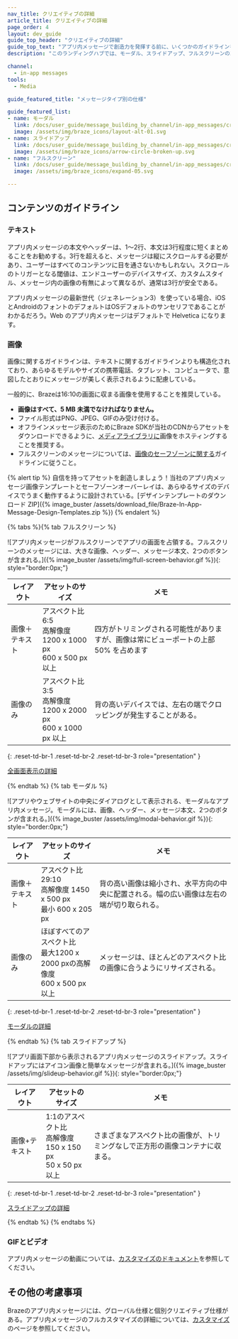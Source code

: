 ```yaml
---
nav_title: クリエイティブの詳細
article_title: クリエイティブの詳細
page_order: 4
layout: dev_guide
guide_top_header: "クリエイティブの詳細"
guide_top_text: "アプリ内メッセージで創造力を発揮する前に、いくつかのガイドラインを知っておく必要があります。すべてのアプリ内メッセージテンプレートは、最新のデバイスでさまざまな長さのテキストや画像サイズを表示できるように設計されている。すべての携帯電話、タブレット、コンピューターでメッセージがうまく表示されるようにするため、以下のガイドラインに従い、起動前に必ず<a href='/docs/user_guide/message_building_by_channel/in-app_messages/testing/'>メッセージをテストする</a>ことをお勧めする。"
description: "このランディングハブでは、モーダル、スライドアップ、フルスクリーンの3種類のアプリ内メッセージのデザインとコンテンツの要件をカバーしている。"

channel:
  - in-app messages
tools:
  - Media

guide_featured_title: "メッセージタイプ別の仕様"

guide_featured_list:
- name: モーダル
  link: /docs/user_guide/message_building_by_channel/in-app_messages/creative_details/modal/
  image: /assets/img/braze_icons/layout-alt-01.svg
- name: スライドアップ
  link: /docs/user_guide/message_building_by_channel/in-app_messages/creative_details/slideup/
  image: /assets/img/braze_icons/arrow-circle-broken-up.svg
- name: "フルスクリーン"
  link: /docs/user_guide/message_building_by_channel/in-app_messages/creative_details/fullscreen/
  image: /assets/img/braze_icons/expand-05.svg

---
```


## コンテンツのガイドライン

### テキスト

アプリ内メッセージの本文やヘッダーは、1～2行、本文は3行程度に短くまとめることをお勧めする。3行を超えると、メッセージは縦にスクロールする必要があり、ユーザーはすべてのコンテンツに目を通さないかもしれない。スクロールのトリガーとなる閾値は、エンドユーザーのデバイスサイズ、カスタムスタイル、メッセージ内の画像の有無によって異なるが、通常は3行が安全である。

アプリ内メッセージの最新世代（ジェネレーション3）を使っている場合、iOSとAndroidのフォントのデフォルトはOSデフォルトのサンセリフであることがわかるだろう。Web のアプリ内メッセージはデフォルトで Helvetica になります。

### 画像

画像に関するガイドラインは、テキストに関するガイドラインよりも構造化されており、あらゆるモデルやサイズの携帯電話、タブレット、コンピュータで、意図したとおりにメッセージが美しく表示されるように配慮している。

一般的に、Brazeは16:10の画面に収まる画像を使用することを推奨している。

- **画像はすべて、5 MB 未満でなければなりません。**
- ファイル形式はPNG、JPEG、GIFのみ受け付ける。
- オフラインメッセージ表示のためにBraze SDKが当社のCDNからアセットをダウンロードできるように、[メディアライブラリに]({{site.baseurl}}/user_guide/engagement_tools/templates_and_media/media_library/)画像をホスティングすることを推奨する。
- フルスクリーンのメッセージについては、[画像のセーフゾーンに関する]({{site.baseurl}}/user_guide/message_building_by_channel/in-app_messages/creative_details/fullscreen/#image-safe-zone)ガイドラインに従うこと。

{% alert tip %} 自信を持ってアセットを創造しましょう！当社のアプリ内メッセージ画像テンプレートとセーフゾーンオーバーレイは、あらゆるサイズのデバイスでうまく動作するように設計されている。[デザインテンプレートのダウンロード ZIP]({% image_buster /assets/download_file/Braze-In-App-Message-Design-Templates.zip %}) {% endalert %}

{% tabs %}{% tab フルスクリーン %}

![アプリ内メッセージがフルスクリーンでアプリの画面を占領する。フルスクリーンのメッセージには、大きな画像、ヘッダー、メッセージ本文、2つのボタンが含まれる。]({% image_buster /assets/img/full-screen-behavior.gif %}){: style="border:0px;"}

| レイアウト | アセットのサイズ | メモ |
|--- | --- | --- |
| 画像＋テキスト | アスペクト比6:5<br>高解像度 1200 x 1000 px<br> 600 x 500 px 以上 | 四方がトリミングされる可能性がありますが、画像は常にビューポートの上部 50% を占めます |
| 画像のみ | アスペクト比 3:5<br>高解像度 1200 x 2000 px<br> 600 x 1000 px 以上 | 背の高いデバイスでは、左右の端でクロッピングが発生することがある。 |
{: .reset-td-br-1 .reset-td-br-2 .reset-td-br-3 role="presentation" }

[全画面表示の詳細]({{site.baseurl}}/user_guide/message_building_by_channel/in-app_messages/creative_details/fullscreen)


{% endtab %}
{% tab モーダル %}

![アプリやウェブサイトの中央にダイアログとして表示される、モーダルなアプリ内メッセージ。モーダルには、画像、ヘッダー、メッセージ本文、2つのボタンが含まれる。]({% image_buster /assets/img/modal-behavior.gif %}){: style="border:0px;"}

| レイアウト | アセットのサイズ | メモ |
|--- | --- | ------ |
| 画像＋テキスト | アスペクト比29:10<br>高解像度 1450 x 500 px<br> 最小 600 x 205 px | 背の高い画像は縮小され、水平方向の中央に配置される。幅の広い画像は左右の端が切り取られる。 |
| 画像のみ | ほぼすべてのアスペクト比<br>最大1200 x 2000 pxの高解像度<br> 600 x 500 px 以上 | メッセージは、ほとんどのアスペクト比の画像に合うようにリサイズされる。 |
{: .reset-td-br-1 .reset-td-br-2 .reset-td-br-3 role="presentation" }

[モーダルの詳細]({{site.baseurl}}/user_guide/message_building_by_channel/in-app_messages/creative_details/modal)

{% endtab %}
{% tab スライドアップ %}

![アプリ画面下部から表示されるアプリ内メッセージのスライドアップ。スライドアップにはアイコン画像と簡単なメッセージが含まれる。]({% image_buster /assets/img/slideup-behavior.gif %}){: style="border:0px;"}

| レイアウト | アセットのサイズ | メモ |
|--- | --- | --- |
| 画像+テキスト | 1:1のアスペクト比<br>高解像度150 x 150 px<br> 50 x 50 px 以上 | さまざまなアスペクト比の画像が、トリミングなしで正方形の画像コンテナに収まる。 |
{: .reset-td-br-1 .reset-td-br-2 .reset-td-br-3 role="presentation" }

[スライドアップの詳細]({{site.baseurl}}/user_guide/message_building_by_channel/in-app_messages/creative_details/slideup)

{% endtab %}
{% endtabs %}

### GIFとビデオ

アプリ内メッセージの動画については、[カスタマイズのドキュメント]({{site.baseurl}}/user_guide/message_building_by_channel/in-app_messages/customize/#video)を参照してください。

## その他の考慮事項

Brazeのアプリ内メッセージには、グローバル仕様と個別クリエイティブ仕様がある。アプリ内メッセージのフルカスタマイズの詳細については、[カスタマイズ]({{site.baseurl}}/user_guide/message_building_by_channel/in-app_messages/traditional/customize/)のページを参照してください。

<br>

